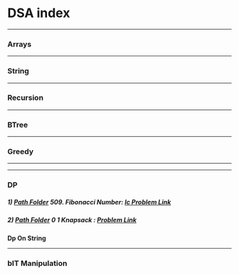 # DSA index
------------------------------------------------------------------------------------------------------------------------
### Arrays
 <!-- ##### 1) [ Path Folder](https://github.com/rambhajansonti/SDE-Sheet/tree/master/Array-Day1/Set%20Matrix%20Zeroes-1) 73-Set Matrix Zeroes JAVA: [ltc Problem Link](https://leetcode.com/problems/set-matrix-zeroes/) -->

 
 ---------------------------------------------------------------------------------------------------------------------------
 ### String
 <!-- ##### 1) [ Path Folder](https://github.com/rambhajansonti/Sonti-DSA-Practice/blob/master/string/substring.cpp) 73-Set Matrix Zeroes : [ltc Problem Link](https://leetcode.com/problems/set-matrix-zeroes/)  -->

 ---------------------------------------------------------------------------------------------------------------------------
### Recursion
 <!-- ##### 1) [ Path Folder](https://github.com/rambhajansonti/SDE-Sheet/tree/master/Recursion/Recursively%20remove%20all%20adjacent%20duplicates)  Recursively remove all adjacent duplicates : [gfg Problem Link](https://practice.geeksforgeeks.org/problems/recursively-remove-all-adjacent-duplicates0744/1) 

 ##### 2) [ Path Folder](https://github.com/rambhajansonti/SDE-Sheet/tree/master/Recursion/Subset%20Sum)  Subset Sum : [cdn Problem Link](https://www.codingninjas.com/codestudio/problems/subset-sum_3843086) 
 
 ##### 3) [ Path Folder](https://github.com/rambhajansonti/Sonti-DSA-Practice/blob/master/Recursion/Pascals_Triangle.cpp) Pascle Tringle : [cdn Problem Link](https://www.codingninjas.com/codestudio/problems/pascal-s-triangle_1089580) 
 
 ##### 4) [ Path Folder](https://github.com/rambhajansonti/Sonti-DSA-Practice/blob/master/Recursion/CombinationSum.cpp) Combination Sum : [ltc Problem Link](https://leetcode.com/problems/combination-sum/) 
 
 ##### 5) [ Path Folder](https://github.com/rambhajansonti/Sonti-DSA-Practice/blob/master/Recursion/CombinationSum2.cpp) Combination Sum 2 : [ltc Problem Link](https://leetcode.com/problems/combination-sum-ii/submissions/) 
 
 ##### 6) [ Path Folder](https://github.com/rambhajansonti/Sonti-DSA-Practice/blob/master/Recursion/PalindromePartitioning.cpp) Palindrom Partitioning : [ltc Problem Link](https://leetcode.com/problems/palindrome-partitioning/) 
 
 ##### 7) [ Path Folder](https://github.com/rambhajansonti/Sonti-DSA-Practice/blob/master/Recursion/PermutationSequence.cpp) Permutation Sequence : [ltc Problem Link](https://leetcode.com/problems/permutation-sequence/) 
 
 
 ##### 8) [ Path Folder](https://github.com/rambhajansonti/Sonti-DSA-Practice/blob/master/Recursion/Permutations.cpp) Permutation Sequence : [ltc Problem Link](https://leetcode.com/problems/permutations/) 
 
 ##### 9) [ Path Folder](https://github.com/rambhajansonti/Sonti-DSA-Practice/blob/master/Recursion/FindtheWinneroftheCircularGame.cpp) Find the Winner of the Circular Game : [ltc Problem Link](https://leetcode.com/problems/find-the-winner-of-the-circular-game/) 
 
 ##### 10) [ Path Folder](https://github.com/rambhajansonti/DSA/blob/master/Recursion/GenerateParentheses.cpp) 22. Generate Parentheses: [ltc Problem Link](https://leetcode.com/problems/generate-parentheses/) 

 ##### 11) [ Path Folder](https://github.com/rambhajansonti/DSA/blob/master/Recursion/JumpGameII.cpp) 45. Jump Game II: [ltc Problem Link](https://leetcode.com/problems/jump-game-ii/) 

 ##### 12) [ Path Folder](https://github.com/rambhajansonti/DSA/blob/master/Recursion/DifferentWaystoAddParentheses.cpp) 241. Different Ways to Add Parentheses [ltc Problem Link](https://leetcode.com/problems/different-ways-to-add-parentheses/) 

 ##### 13) [ Path Folder](https://github.com/rambhajansonti/DSA/blob/master/Recursion/PredicttheWinner.cpp) 486. Predict the Winner [ltc Problem Link](https://leetcode.com/problems/predict-the-winner/) 

 ##### 14) [ Path Folder](https://github.com/rambhajansonti/DSA/blob/master/Recursion/MinimumPathSum.cpp) 64. Minimum Path Sum [ltc Problem Link](https://leetcode.com/problems/minimum-path-sum/submissions/) 

 ##### 15) [ Path Folder](https://github.com/rambhajansonti/DSA/blob/master/Recursion/MinimumPathSum.cpp) 64. Minimum Path Sum [ltc Problem Link](https://leetcode.com/problems/triangle/) 

 ##### 16) [ Path Folder](https://github.com/rambhajansonti/DSA/blob/master/Recursion/HouseRobber.cpp) 198. House Robber [ltc Problem Link](https://leetcode.com/problems/house-robber/) 

 ##### 17) [ Path Folder](https://github.com/rambhajansonti/DSA/blob/master/Recursion/HouseRobberII.cpp) 213. House Robber II [ltc Problem Link](https://leetcode.com/problems/house-robber-ii/) 
 
 ##### 18) [ Path Folder](https://github.com/rambhajansonti/DSA/blob/master/Recursion/LongestIncreasingSubsequence.cpp) 300. Longest Increasing Subsequence [ltc Problem Link](https://leetcode.com/problems/longest-increasing-subsequence/) 
 
 ##### 19) [ Path Folder](https://github.com/rambhajansonti/DSA/blob/master/Recursion/N-Queens.cpp) 51. N-Queens: [ltc Problem Link](https://leetcode.com/problems/n-queens/)  -->

---------------------------------------------------------------------------------------------------------------
### BTree

---------------------------------------------------------------------------------------------------------------
### Greedy
 <!-- ##### 1) [ Path Folder]()  N Meetings In A Room : [cdn Problem Link](https://www.codingninjas.com/codestudio/problems/1062658) || [gfg](https://practice.geeksforgeeks.org/problems/n-meetings-in-one-room-1587115620/1)

  ##### 2) [ Path Folder]()  Minimum Plateform : [cdn Problem Link](https://www.codingninjas.com/codestudio/problems/799400) || [gfg](https://practice.geeksforgeeks.org/problems/minimum-platforms-1587115620/1#)
  
  ##### 3) [ Path Folder]()  122. Best Time to Buy and Sell Stock II : [ Problem Link](https://leetcode.com/problems/best-time-to-buy-and-sell-stock-ii/)

##### 4) [ Path Folder]()  455. Assign Cookies : [ Problem Link](https://leetcode.com/problems/assign-cookies/) -->


 -----------------------------------------------------------------------------------------

 
 -------------------------------------------------------------------------------------------------
 ### DP
 ##### 1) [ Path Folder]()  509. Fibonacci Number: [lc Problem Link](https://leetcode.com/problems/fibonacci-number/)
 ##### 2) [ Path Folder](../../Algorithem/source_code/DP/Knapsack_Problem/Knapsack.cpp) 0 1 Knapsack : [Problem Link](https://www.codingninjas.com/codestudio/problems/0-1-knapsack_920542)


   <!-- 
  ##### 2) [ Path Folder]()  70. Climbing Stairs: [lc Problem Link](https://leetcode.com/problems/climbing-stairs/description/)
 
  ##### 3) [ Path Folder]()  Frog Jump: [Problem Link](https://www.codingninjas.com/codestudio/problems/frog-jump_3621012)
  
  ##### 4) [ Path Folder]()  Frog Jump K: [Problem Link](#)

  ##### 5) [ Path Folder]()  Maximum sum of non-adjacent elements: [Problem Link](https://www.codingninjas.com/codestudio/problems/maximum-sum-of-non-adjacent-elements_843261)

  ##### 6) [ Path Folder]() 62. Unique Paths: [Problem Link](https://leetcode.com/problems/unique-paths/)

  ##### 7) [ Path Folder]() 931. Minimum Falling Path Sum: [Problem Link](https://leetcode.com/problems/minimum-falling-path-sum/)

  ##### 8) [ Path Folder]() 1463. Cherry Pickup II: [Problem Link](https://leetcode.com/problems/cherry-pickup-ii/description/)

  ##### 9) [ Path Folder]() Subset Sum Equal To K: [Problem Link](https://www.codingninjas.com/codestudio/problems/subset-sum-equal-to-k_1550954)

  ##### 10) [ Path Folder]() 416. Partition Equal Subset Sum: [Problem Link](https://leetcode.com/problems/partition-equal-subset-sum/description/)

 ##### 11) [ Path Folder]() Partition a set into two subsets such that the difference of subset sums is minimum.: [Problem Link](https://www.codingninjas.com/codestudio/problems/partition-a-set-into-two-subsets-such-that-the-difference-of-subset-sums-is-minimum_842494)

##### 12) [ Path Folder]() Number Of Subsets: [Problem Link](https://www.codingninjas.com/codestudio/problems/number-of-subsets_3952532)

##### 13) [ Path Folder]() Partitions With Given Difference: [Problem Link](https://www.codingninjas.com/codestudio/problems/partitions-with-given-difference_3751628)


##### 15) [ Path Folder]() 322. Coin Change : [Problem Link](https://leetcode.com/problems/coin-change/description/)

##### 16) [ Path Folder](h) 494. Target Sum : [Problem Link](https://leetcode.com/problems/target-sum/description/)

##### 17) [ Path Folder]() 518. Coin Change II : [Problem Link](https://leetcode.com/problems/coin-change-ii/description/)

##### 18) [ Path Folder]() Unbounded Knapsack : [Problem Link](https://www.codingninjas.com/codestudio/problems/unbounded-knapsack_1215029)

##### 19) [ Path Folder]() Rod cutting problem : [Problem Link](https://www.codingninjas.com/codestudio/problems/rod-cutting-problem_800284) -->

**Dp On String**


----------------------------------------------------------------------------------------------------------------
### bIT Manipulation

<!-- #### 1) [Path Folder](https://github.com/rakeshsonti/DSA/tree/master/0338-counting-bits) 338. Counting Bits -->



